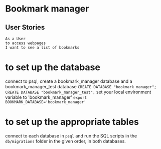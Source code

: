 # Bookmark manager 

## User Stories

`As a User` \
`to access webpages` \
`I want to see a list of bookmarks` 

# to set up the database

connect to psql, create a bookmark_manager database and a bookmark_manager_test database
`CREATE DATABASE "bookmark_manager";`
`CREATE DATABASE "bookmark_manager_test";`
set your local environment variable to 'bookmark_manager'
`export BOOKMARK_DATABASE='bookmark_manager'`

# to set up the appropriate tables

connect to each database in `psql` and run the SQL scripts in the `db/migrations` folder in the given order, in both databases.
